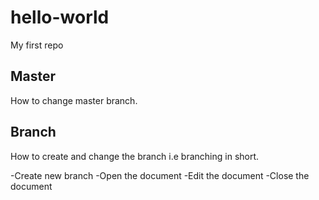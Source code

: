# hello-world
My first repo

## Master
How to change master branch.

## Branch

How to create and change the branch i.e branching in short.

-Create new branch
-Open the document
-Edit the document
-Close the document



